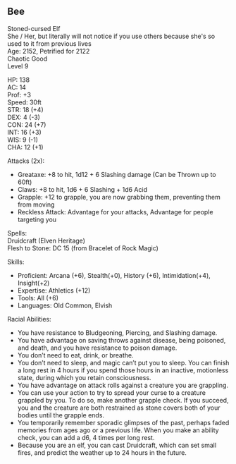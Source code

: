 ## Bee
Stoned-cursed Elf \
She / Her, but literally will not notice if you use others because she's so used to it from previous lives \
Age: 2152, Petrified for 2122 \
Chaotic Good \
Level 9

HP: 138 \
AC: 14 \
Prof: +3 \
Speed: 30ft \
STR: 18 (+4) \
DEX: 4 (-3) \
CON: 24 (+7) \
INT: 16 (+3) \
WIS: 9 (-1) \
CHA: 12 (+1)

Attacks (2x): 
- Greataxe: +8 to hit, 1d12 + 6 Slashing damage (Can be Thrown up to 60ft)
- Claws: +8 to hit, 1d6 + 6 Slashing + 1d6 Acid
- Grapple: +12 to grapple, you are now grabbing them, preventing them from moving
- Reckless Attack: Advantage for your attacks, Advantage for people targeting you

Spells: \
Druidcraft (Elven Heritage) \
Flesh to Stone: DC 15 (from Bracelet of Rock Magic)

Skills: 
- Proficient: Arcana (+6), Stealth(+0), History (+6), Intimidation(+4), Insight(+2)
- Expertise: Athletics (+12)
- Tools: All (+6)
- Languages: Old Common, Elvish 

Racial Abilities: 
- You have resistance to Bludgeoning, Piercing, and Slashing damage.
- You have advantage on saving throws against disease, being poisoned, and death, and you have resistance to poison damage.
- You don’t need to eat, drink, or breathe.
- You don’t need to sleep, and magic can’t put you to sleep. You can finish a long rest in 4 hours if you spend those hours in an inactive, motionless state, during which you retain consciousness.
- You have advantage on attack rolls against a creature you are grappling.
- You can use your action to try to spread your curse to a creature grappled by you. To do so, make another grapple check. If you succeed, you and the creature are both restrained as stone covers both of your bodies until the grapple ends.
- You temporarily remember sporadic glimpses of the past, perhaps faded memories from ages ago or a previous life. When you make an ability check, you can add a d6, 4 times per long rest.
- Because you are an elf, you can cast Druidcraft, which can set small fires, and predict the weather up to 24 hours in the future. 


